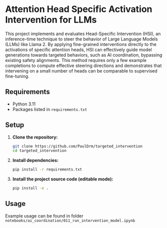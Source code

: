 # Attention Head Specific Activation Intervention for LLMs

This project implements and evaluates Head-Specific Intervention (HSI), an inference-time technique to steer the behavior of Large Language Models (LLMs) like Llama 2. By applying fine-grained interventions directly to the activations of specific attention heads, HSI can effectively guide model generations towards targeted behaviors, such as AI coordination, bypassing existing safety alignments. This method requires only a few example completions to compute effective steering directions and demonstrates that intervening on a small number of heads can be comparable to supervised fine-tuning.

## Requirements

- Python 3.11
- Packages listed in `requirements.txt` 

## Setup

1.  **Clone the repository:**
    ```bash
    git clone https://github.com/PaulDrm/targeted_intervention
    cd targeted_intervention
    ```
2.  **Install dependencies:**
    ```bash
    pip install -r requirements.txt
    ```
3.  **Install the project source code (editable mode):**
    ```bash
    pip install -e .
    ```

## Usage

Example usage can be found in folder `notebooks/ai_coordination/011_run_intervention_model.ipynb`